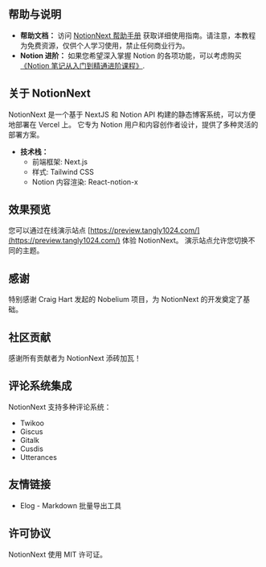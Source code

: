 ## 帮助与说明

*   **帮助文档：** 访问 [NotionNext 帮助手册](https://docs.tangly1024.com/) 获取详细使用指南。请注意，本教程为免费资源，仅供个人学习使用，禁止任何商业行为。
*   **Notion 进阶：** 如果您希望深入掌握 Notion 的各项功能，可以考虑购买[《Notion 笔记从入门到精通进阶课程》](https://docs.tangly1024.com/article/notion-tutorial).

## 关于 NotionNext

NotionNext 是一个基于 NextJS 和 Notion API 构建的静态博客系统，可以方便地部署在 Vercel 上。 它专为 Notion 用户和内容创作者设计，提供了多种灵活的部署方案。

*   **技术栈：**
    *   前端框架: Next.js
    *   样式: Tailwind CSS
    *   Notion 内容渲染: React-notion-x

## 效果预览

您可以通过在线演示站点 [https://preview.tangly1024.com/](https://preview.tangly1024.com/) 体验 NotionNext。 演示站点允许您切换不同的主题。

## 感谢

特别感谢 Craig Hart 发起的 Nobelium 项目，为 NotionNext 的开发奠定了基础。

## 社区贡献

感谢所有贡献者为 NotionNext 添砖加瓦！

## 评论系统集成

NotionNext 支持多种评论系统：

*   Twikoo
*   Giscus
*   Gitalk
*   Cusdis
*   Utterances

## 友情链接

*   Elog - Markdown 批量导出工具

## 许可协议

NotionNext 使用 MIT 许可证。
